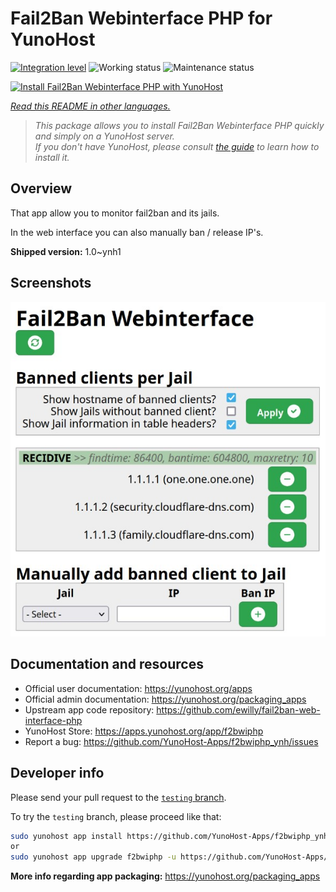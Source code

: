 <!--
N.B.: This README was automatically generated by <https://github.com/YunoHost/apps/tree/master/tools/readme_generator>
It shall NOT be edited by hand.
-->

# Fail2Ban Webinterface PHP for YunoHost

[![Integration level](https://dash.yunohost.org/integration/f2bwiphp.svg)](https://ci-apps.yunohost.org/ci/apps/f2bwiphp/) ![Working status](https://ci-apps.yunohost.org/ci/badges/f2bwiphp.status.svg) ![Maintenance status](https://ci-apps.yunohost.org/ci/badges/f2bwiphp.maintain.svg)

[![Install Fail2Ban Webinterface PHP with YunoHost](https://install-app.yunohost.org/install-with-yunohost.svg)](https://install-app.yunohost.org/?app=f2bwiphp)

*[Read this README in other languages.](./ALL_README.md)*

> *This package allows you to install Fail2Ban Webinterface PHP quickly and simply on a YunoHost server.*  
> *If you don't have YunoHost, please consult [the guide](https://yunohost.org/install) to learn how to install it.*

## Overview

That app allow you to monitor fail2ban and its jails.

In the web interface you can also manually ban / release IP's.


**Shipped version:** 1.0~ynh1

## Screenshots

![Screenshot of Fail2Ban Webinterface PHP](./doc/screenshots/screenshot.jpg)

## Documentation and resources

- Official user documentation: <https://yunohost.org/apps>
- Official admin documentation: <https://yunohost.org/packaging_apps>
- Upstream app code repository: <https://github.com/ewilly/fail2ban-web-interface-php>
- YunoHost Store: <https://apps.yunohost.org/app/f2bwiphp>
- Report a bug: <https://github.com/YunoHost-Apps/f2bwiphp_ynh/issues>

## Developer info

Please send your pull request to the [`testing` branch](https://github.com/YunoHost-Apps/f2bwiphp_ynh/tree/testing).

To try the `testing` branch, please proceed like that:

```bash
sudo yunohost app install https://github.com/YunoHost-Apps/f2bwiphp_ynh/tree/testing --debug
or
sudo yunohost app upgrade f2bwiphp -u https://github.com/YunoHost-Apps/f2bwiphp_ynh/tree/testing --debug
```

**More info regarding app packaging:** <https://yunohost.org/packaging_apps>
